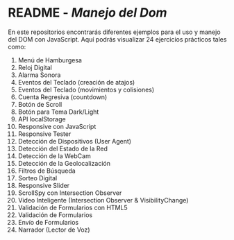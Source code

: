 # README - _Manejo del Dom_

En este repositorios encontrarás diferentes ejemplos para el uso y manejo del DOM con JavaScript. Aquí podrás visualizar 24 ejercicios prácticos tales como:

1. Menú de Hamburgesa
2. Reloj Digital
3. Alarma Sonora
4. Eventos del Teclado (creación de atajos)
5. Eventos del Teclado (movimientos y colisiones)
6. Cuenta Regresiva (countdown)
7. Botón de Scroll
8. Botón para Tema Dark/Light
9. API localStorage
10. Responsive con JavaScript
11. Responsive Tester
12. Detección de Dispositivos (User Agent)
13. Detección del Estado de la Red
14. Detección de la WebCam
15. Detección de la Geolocalización
16. Filtros de Búsqueda
17. Sorteo Digital
18. Responsive Slider
19. ScrollSpy con Intersection Observer
20. Video Inteligente (Intersection Observer & VisibilityChange)
21. Validación de Formularios con HTML5
22. Validación de Formularios
23. Envío de Formularios
24. Narrador (Lector de Voz)
